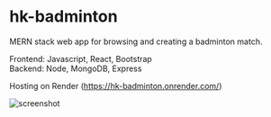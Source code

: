 # hk-badminton
MERN stack web app for browsing and creating a badminton match.

Frontend: Javascript, React, Bootstrap </br>
Backend: Node, MongoDB, Express

Hosting on Render (https://hk-badminton.onrender.com/) </br>

![screenshot]([http://url/to/img.png](https://github.com/Henkkk/hk-badminton-client/blob/master/Screenshot%202023-11-20%20at%2010.39.02%20PM.png)https://github.com/Henkkk/hk-badminton-client/blob/master/Screenshot%202023-11-20%20at%2010.39.02%20PM.png)

